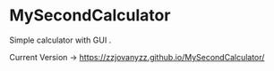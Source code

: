 # MySecondCalculator
Simple calculator with GUI .

Current Version -> https://zzjovanyzz.github.io/MySecondCalculator/

